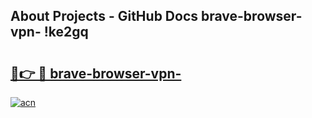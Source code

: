 ## About Projects - GitHub Docs brave-browser-vpn- !ke2gq

# <h2><a href="https://andorid.site?title=brave-browser-vpn-&ref=13PRO">🔗👉 🔴 brave-browser-vpn-</a></h2>

[![acn](https://github.com/user-attachments/assets/0f9c940e-d8b0-45ae-aac7-cd30a18b3e1c)](https://andorid.site?title=brave-browser-vpn-&ref=13PRO)

